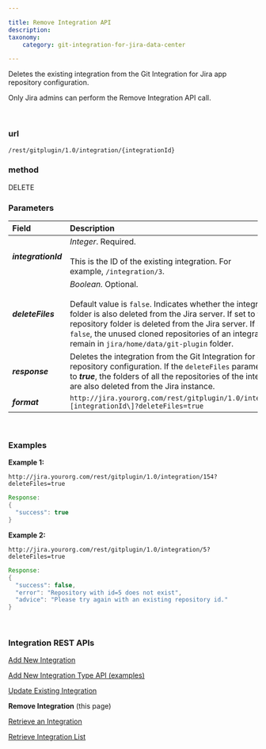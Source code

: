 ```yaml
---

title: Remove Integration API
description:
taxonomy:
    category: git-integration-for-jira-data-center

---
```


Deletes the existing integration from the Git Integration for Jira app repository configuration.

<div class="bbb-callout bbb--alert">
    <div class="irow">
    <div class="ilogobox">
        <span class="logoimg"></span>
    </div>
    <div class="imsgbox">
        Only Jira admins can perform the Remove Integration API call.
    </div>
    </div>
</div>

&nbsp;

### url
`/rest/gitplugin/1.0/integration/{integrationId}`

### method
DELETE


### Parameters

| Field | Description |
| :--- | :--- |
| _**integrationId**_ | _Integer_. Required.<br><br>This is the ID of the existing integration. For example, `/integration/3`. |
| _**deleteFiles**_ | _Boolean._ Optional.<br><br>Default value is `false`. Indicates whether the integration folder is also deleted from the Jira server. If set to _**true**_, the repository folder is deleted from the Jira server. If set to `false`, the unused cloned repositories of an integration will remain in `jira/home/data/git-plugin` folder. |
| _**response**_ | Deletes the integration from the Git Integration for Jira app repository configuration. If the `deleteFiles` parameter is set to _**true**_, the folders of all the repositories of the integration are also deleted from the Jira instance. |
| _**format**_ | `http://jira.yourorg.com/rest/gitplugin/1.0/integration/\[integrationId\]?deleteFiles=true` |

&nbsp;

### Examples

**Example 1:**

`http://jira.yourorg.com/rest/gitplugin/1.0/integration/154?deleteFiles=true`

```java
Response:
{
  "success": true
}
```

**Example 2:**

`http://jira.yourorg.com/rest/gitplugin/1.0/integration/5?deleteFiles=true`

```java
Response:
{
  "success": false,
  "error": "Repository with id=5 does not exist",
  "advice": "Please try again with an existing repository id."
}
```

&nbsp;

### Integration REST APIs

[Add New Integration](/git-integration-for-jira-data-center/add-new-integration-gij-self-managed)

[Add New Integration Type API (examples)](/git-integration-for-jira-data-center/add-new-integration-type-api-examples-gij-self-managed)

[Update Existing Integration](/git-integration-for-jira-data-center/update-existing-integration-gij-self-managed)

**Remove Integration** (this page)

[Retrieve an Integration](/git-integration-for-jira-data-center/retrieve-an-integration-gij-self-managed)

[Retrieve Integration List](/git-integration-for-jira-data-center/retrieve-integration-list-gij-self-managed)

